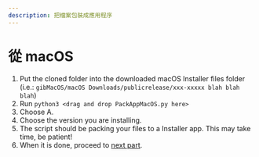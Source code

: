 ```yaml
---
description: 把檔案包裝成應用程序
---
```


# 從 macOS

1. Put the cloned folder into the downloaded macOS Installer files folder \(i.e.: `gibMacOS/macOS Downloads/publicrelease/xxx-xxxxx blah blah blah`\)
2. Run `python3 <drag and drop PackAppMacOS.py here>`
3. Choose A.
4. Choose the version you are installing.
5. The script should be packing your files to a Installer app. This may take time, be patient!
6. When it is done, proceed to [next part](../offline-part-3/macos.md).

